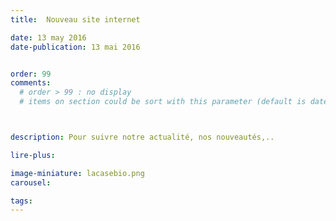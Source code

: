 ```yaml
---
title:  Nouveau site internet

date: 13 may 2016
date-publication: 13 mai 2016


order: 99
comments:
  # order > 99 : no display
  # items on section could be sort with this parameter (default is date)



description: Pour suivre notre actualité, nos nouveautés,..

lire-plus:

image-miniature: lacasebio.png
carousel: 

tags: 
---
```


<!--fin-excerpt-->
<!-- ******************************** -->
<!-- **** début contenu détaillé **** -->


<!-- **** fin contenu détaillé **** -->
<!-- ****************************** -->




